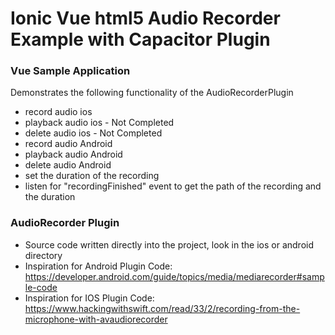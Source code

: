 # Ionic Vue html5 Audio Recorder Example with Capacitor Plugin

### Vue Sample Application

Demonstrates the following functionality of the AudioRecorderPlugin
- record audio ios
- playback audio ios - Not Completed
- delete audio ios - Not Completed
- record audio Android
- playback audio Android
- delete audio Android
- set the duration of the recording
- listen for "recordingFinished" event to get the path of the recording and the duration

### AudioRecorder Plugin
- Source code written directly into the project, look in the ios or android directory
- Inspiration for Android Plugin Code: https://developer.android.com/guide/topics/media/mediarecorder#sample-code
- Inspiration for IOS Plugin Code: https://www.hackingwithswift.com/read/33/2/recording-from-the-microphone-with-avaudiorecorder

